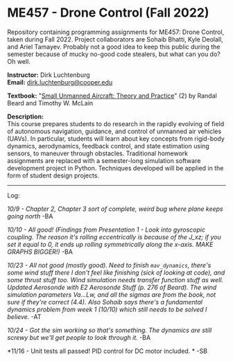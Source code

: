 # ME457 - Drone Control (Fall 2022)

Repository containing programming assignments for ME457: Drone Control, taken during Fall 2022. Project collaborators are Sohaib Bhatti, Kyle Deolall, and Ariel Tamayev. Probably not a good idea to keep this public during the semester because of mucky no-good code stealers, but what can you do? Oh well.

**Instructor:** Dirk Luchtenburg<br/>
**Email:** dirk.luchtenburg@cooper.edu<br/>

**Textbook:** "[Small Unmanned Aircraft: Theory and Practice](https://github.com/randybeard/uavbook)" (2) by Randal Beard and Timothy W. McLain

**Description:**<br/>
This course prepares students to do research in the rapidly evolving of field of autonomous navigation, guidance, and control of unmanned air vehicles (UAVs). In particular, students will learn about key concepts from rigid-body dynamics, aerodynamics, feedback control, and state estimation using sensors, to maneuver through obstacles. Traditional homework assignments are replaced with a semester-long simulation software development project in Python. Techniques developed will be applied in the form of student design projects.

---

Log:

*10/9 - Chapter 2, Chapter 3 sort of complete, weird bug where plane keeps going north* -BA

*10/10 - All good! (Findings from Presentation 1 - Look into gyroscopic coupling. The reason it's rolling eccentrically is because of the J_xz; if you set it equal to 0, it ends up rolling symmetrically along the x-axis. MAKE GRAPHS BIGGER!)* -BA
 
*10/23 - All not good (mostly good). Need to finish `mav_dynamics`, there's some wind stuff there I don't feel like finishing (sick of looking at code), and some thrust stuff too. Wind simulation needs transfer function stuff as well. Updated Aerosonde with E2 Aerosonde Stuff (p. 276 of Beard). The wind simulation parameters Va...Lw, and all the sigmas are from the book, not sure if they're correct (4.4). Also Sohaib says there's a fundamental dynamics problem from week 1 (10/10) which still needs to be solved I believe.* -AT

*10/24 - Got the sim working so that's something. The dynamics are still screwy but we'll get people to look through it.* -BA

*11/16 - Unit tests all passed! PID control for DC motor included. * -SB
